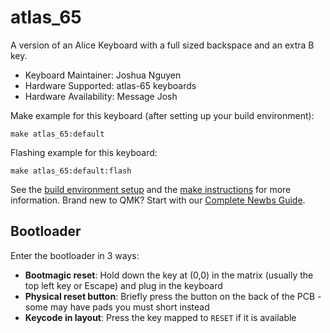 
# atlas_65

A version of an Alice Keyboard with a full sized backspace and an extra B key. 

* Keyboard Maintainer: Joshua Nguyen
* Hardware Supported: atlas-65 keyboards
* Hardware Availability: Message Josh

Make example for this keyboard (after setting up your build environment):

    make atlas_65:default

Flashing example for this keyboard:

    make atlas_65:default:flash

See the [build environment setup](https://docs.qmk.fm/#/getting_started_build_tools) and the [make instructions](https://docs.qmk.fm/#/getting_started_make_guide) for more information. Brand new to QMK? Start with our [Complete Newbs Guide](https://docs.qmk.fm/#/newbs).

## Bootloader

Enter the bootloader in 3 ways:

* **Bootmagic reset**: Hold down the key at (0,0) in the matrix (usually the top left key or Escape) and plug in the keyboard
* **Physical reset button**: Briefly press the button on the back of the PCB - some may have pads you must short instead
* **Keycode in layout**: Press the key mapped to `RESET` if it is available